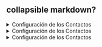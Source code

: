 ## collapsible markdown?

<details>
<summary>
Configuración de los Contactos
</summary>
<p>
#### yes, even hidden code blocks!

```python
print("hello world!")
```

</p>
</details>



<details>
<summary>
Configuración de los Contactos
</summary>
<p>
#### yes, even hidden code blocks!

```python
print("hello world!")
```

</p>
</details>




<details>
<summary>
Configuración de los Contactos
</summary>
<p>
#### yes, even hidden code blocks!

```python
print("hello world!")
```

</p>
</details>
